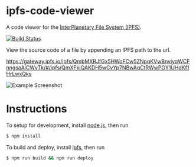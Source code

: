 # ipfs-code-viewer

A code viewer for the [InterPlanetary File System (IPFS)][ipfs].

[![Build Status](https://travis-ci.org/kaezarrex/ipfs-code-viewer.svg)](https://travis-ci.org/kaezarrex/ipfs-code-viewer)

View the source code of a file by appending an IPFS path to the url.

https://gateway.ipfs.io/ipfs/QmbMXRJfGx5HWoFCw5ZNpqKVwBnviyqWCFnngsaAiCWvTk/#/ipfs/QmXFkiQAKDH5wCvYp7NBwAqCtRWwPGY1UHdKf1HrLwxQks

![Example Screenshot](http://i.imgur.com/ydvXf6i.png)

# Instructions

To setup for development, install [node.js][], then run

```bash
$ npm install
```

To build and deploy, install [ipfs][], then run

```bash
$ npm run build && npm run deploy
```


[ipfs]: https://ipfs.io/
[node.js]: https://nodejs.org/
